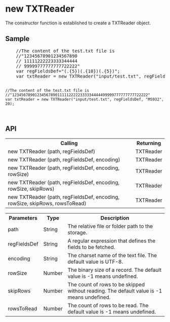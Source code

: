 <H1>new TXTReader</H1>

The constructor function is established to create a TXTReader object.

<h2>Sample</h2>
<pre>
	//The content of the test.txt file is 
	//"12345678901234567890
	// 11111222223333344444
	// 99999777777777722222"
	var regFieldsDef="(.{5})(.{10})(.{5})";
	var txtReader = new TXTReader("input/test.txt", regFieldsDef, "MS932"); 
	
	//The content of the test.txt file is 
	//"123456789012345678901111122222333334444499999777777777722222"
	var txtReader = new TXTReader("input/test.txt", regFieldsDef, "MS932", 20); 

</pre>

<h2>API</h2>

<table>
<tr><th>Calling</th><th>Returning</th></tr>
<tr><td>new TXTReader (path, regFieldsDef)</td><td>TXTReader</td></tr>
<tr><td>new TXTReader (path, regFieldsDef, encoding)</td><td>TXTReader</td></tr>
<tr><td>new TXTReader (path, regFieldsDef, encoding, rowSize)</td><td>TXTReader</td></tr>
<tr><td>new TXTReader (path, regFieldsDef, encoding, rowSize, skipRows)</td><td>TXTReader</td></tr>
<tr><td>new TXTReader (path, regFieldsDef, encoding, rowSize, skipRows, rowsToRead)</td><td>TXTReader</td></tr>
</table>

<table>
<tr><th>Parameters</th><th>Type</th><th>Description</th></tr>
<tr><td>path</td><td>String</td><td>The relative file or folder path to the storage.</td></tr>
<tr><td>regFieldsDef</td><td>String</td><td>A regular expression that defines the fields to be fetched.</td></tr>
<tr><td>encoding</td><td>String</td><td>The charset name of the text file. The default value is UTF-8.</td></tr>
<tr><td>rowSize</td><td>Number</td><td>The binary size of a record. The default value is -1 means undefined.</td></tr>
<tr><td>skipRows</td><td>Number</td><td>The count of rows to be skipped without reading. The default value is -1 means undefined.</td></tr>
<tr><td>rowsToRead</td><td>Number</td><td>The count of rows to be read. The default value is -1 means undefined.</td></tr>
</table>
